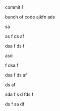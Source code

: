 commit 1

bunch of code
ajkfn
ads


sa

as
f
ds
af

dsa
f
ds
f

asd

f
dsa
f

dsa
f
ds
af

ds
af

sda
f
s
d
fds
f

ds
f
sa
df